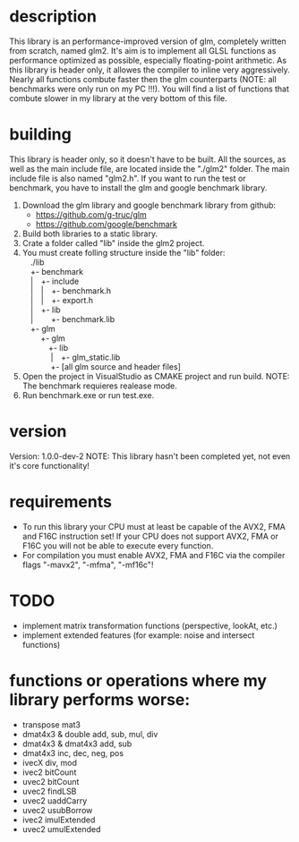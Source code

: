 # description
This library is an performance-improved version of glm, completely written from scratch, named glm2.
It's aim is to implement all GLSL functions as performance optimized as possible, especially floating-point arithmetic.
As this library is header only, it allowes the compiler to inline very aggressively.
Nearly all functions combute faster then the glm counterparts (NOTE: all benchmarks were only run on my PC !!!).
You will find a list of functions that combute slower in my library at the very bottom of this file.

# building
This library is header only, so it doesn't have to be built.
All the sources, as well as the main include file, are located inside the "./glm2" folder.
The main include file is also named "glm2.h".
If you want to run the test or benchmark, you have to install the glm and google benchmark library.
1) Download the glm library and google benchmark library from github:
    - https://github.com/g-truc/glm
    - https://github.com/google/benchmark
2) Build both libraries to a static library.
3) Crate a folder called "lib" inside the glm2 project.
4) You must create folling structure inside the "lib" folder:  
&emsp;./lib  
&emsp;+- benchmark  
&emsp;|&emsp;+- include  
&emsp;|&emsp;|&emsp;+- benchmark.h  
&emsp;|&emsp;|&emsp;+- export.h  
&emsp;|&emsp;+- lib  
&emsp;|&emsp;&nbsp;&emsp;+- benchmark.lib  
&emsp;+- glm  
&emsp;&nbsp;&emsp;+- glm  
&emsp;&nbsp;&emsp;&emsp;+- lib  
&emsp;&nbsp;&emsp;&nbsp;&emsp;|&emsp;+- glm_static.lib  
&emsp;&nbsp;&emsp;&nbsp;&emsp;+- [all glm source and header files]  
5) Open the project in VisualStudio as CMAKE project and run build.
   NOTE: The benchmark requieres realease mode.
6) Run benchmark.exe or run test.exe.

# version
Version: 1.0.0-dev-2
NOTE: This library hasn't been completed yet, not even it's core functionality!

# requirements
- To run this library your CPU must at least be capable of the AVX2, FMA and F16C instruction set!
  If your CPU does not support AVX2, FMA or F16C you will not be able to execute every function.
- For compilation you must enable AVX2, FMA and F16C via the compiler flags "-mavx2", "-mfma", "-mf16c"!

# TODO
- implement matrix transformation functions (perspective, lookAt, etc.)
- implement extended features (for example: noise and intersect functions)

# functions or operations where my library performs worse:
- transpose mat3
- dmat4x3 & double add, sub, mul, div
- dmat4x3 & dmat4x3 add, sub
- dmat4x3 inc, dec, neg, pos
- ivecX div, mod
- ivec2 bitCount
- uvec2 bitCount
- uvec2 findLSB
- uvec2 uaddCarry
- uvec2 usubBorrow
- ivec2 imulExtended
- uvec2 umulExtended
